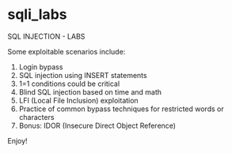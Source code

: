 # sqli_labs
SQL INJECTION - LABS

Some exploitable scenarios include:

1. Login bypass
2. SQL injection using INSERT statements
3. 1=1 conditions could be critical
4. Blind SQL injection based on time and math
5. LFI (Local File Inclusion) exploitation
6. Practice of common bypass techniques for restricted words or characters
7. Bonus: IDOR (Insecure Direct Object Reference)

Enjoy!
